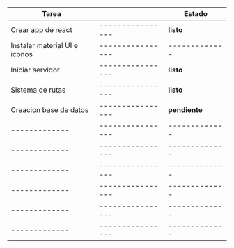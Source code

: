 |**Tarea**||**Estado**|
|-----------|----------------|-------------|
|Crear app de react|----------------|**listo**|
|Instalar material UI e iconos|----------------|-------------|
|Iniciar servidor |----------------|**listo**|
|Sistema de rutas|----------------|**listo**|
|Creacion base de datos|----------------|**pendiente**|
|-------------|----------------|-------------|
|-------------|----------------|-------------|
|-------------|----------------|-------------|
|-------------|----------------|-------------|
|-------------|----------------|-------------|
|-------------|----------------|-------------|